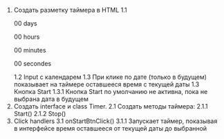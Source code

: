 1. Создать разметку таймера в HTML
   1.1 <p>00 days</p><p>00 hours</p><p>00 minutes</p><p>00 secondes</p>
   1.2 Input с календарем
   1.3 При клике по дате (только в будущем) показывает на таймере оставшееся время с текущей даты
   1.3 Кнопка Start
   1.3.1 Кнопка Start по умолчанию не активна, пока не выбрана дата в будущем
2. Создать interface и class Timer.
   2.1 Создать методы таймера:
   2.1.1 Start()
   2.1.2 Stop()
3. Click handlers
   3.1 onStartBtnClick()
   3.1.1 Запускает таймер, показывая в интерфейсе время оставшееся от текущей даты до выбранной
